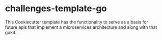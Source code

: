 # challenges-template-go

This Cookiecutter template has the functionality to serve as a basis for future apis that implement a microservices architecture and along with that gokit.
